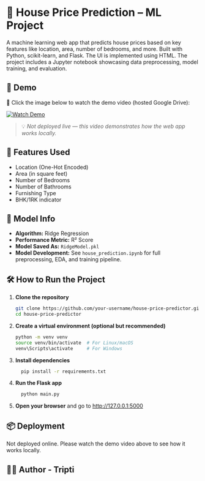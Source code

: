 # 🏡 House Price Prediction – ML Project

A machine learning web app that predicts house prices based on key features like location, area, number of bedrooms, and more. Built with Python, scikit-learn, and Flask. The UI is implemented using HTML. The project includes a Jupyter notebook showcasing data preprocessing, model training, and evaluation.


## 🚀 Demo

🎥 Click the image below to watch the demo video (hosted Google Drive):

[![Watch Demo](https://img.youtube.com/vi/YOUR_VIDEO_ID_HERE/0.jpg)](https://www.youtube.com/watch?v=YOUR_VIDEO_ID_HERE)

> 💡 _Not deployed live — this video demonstrates how the web app works locally._


## 🧠 Features Used

- Location (One-Hot Encoded)
- Area (in square feet)
- Number of Bedrooms
- Number of Bathrooms
- Furnishing Type
- BHK/1RK indicator



## 🧪 Model Info

- **Algorithm:** Ridge Regression  
- **Performance Metric:** R² Score  
- **Model Saved As:** `RidgeModel.pkl`  
- **Model Development:** See `house_prediction.ipynb` for full preprocessing, EDA, and training pipeline.



## 🛠️ How to Run the Project

1. **Clone the repository**  
   ```bash
   git clone https://github.com/your-username/house-price-predictor.git
   cd house-price-predictor
2. **Create a virtual environment (optional but recommended)**
   ```bash
   python -m venv venv
   source venv/bin/activate  # For Linux/macOS
   venv\Scripts\activate     # For Windows
3. **Install dependencies**
   ```bash
     pip install -r requirements.txt
4. **Run the Flask app**
   ```bash
     python main.py
5. **Open your browser** and go to http://127.0.0.1:5000

## 📦 Deployment
Not deployed online. Please watch the demo video above to see how it works locally.

## 🙋‍♀️ Author - Tripti 




